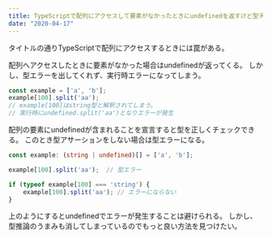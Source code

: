 ```yaml
---
title: TypeScriptで配列にアクセスして要素がなかったときにundefinedを返すけど型チェックできない
date: "2020-04-17"
---
```


タイトルの通りTypeScriptで配列にアクセスするときには罠がある。

配列へアクセスしたときに要素がなかった場合はundefinedが返ってくる。
しかし、型エラーを出してくれず、実行時エラーになってしまう。

```ts
const example = ['a', 'b'];
example[100].split('aa');
// example[100]はstring型と解釈されてしまう。
// 実行時にundefined.split('aa')となりエラーが発生
```

配列の要素にundefinedが含まれることを宣言すると型を正しくチェックできる。
このとき型アサーションをしない場合は型エラーになる。

```ts
const example: (string | undefined)[] = ['a', 'b'];

example[100].split('aa');  // 型エラー

if (typeof example[100] === 'string') {
    example[100].split('aa'); // エラーにならない
}
```

上のようにするとundefinedでエラーが発生することは避けられる。
しかし、型推論のうまみも消してしまっているのでもっと良い方法を見つけたい。
